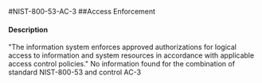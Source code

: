 #NIST-800-53-AC-3
##Access Enforcement
#### Description
"The information system enforces approved authorizations for logical access to information           and system resources in accordance with applicable access control policies."
No information found for the combination of standard NIST-800-53 and control AC-3
